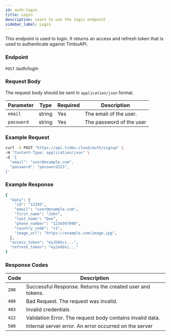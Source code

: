 ```yaml
---
id: auth-login
title: Login
description: Learn to use the login endpoint
sidebar_label: Login
---
```


This endpoint is used to login. It returns an access and refresh token that is used to authenticate against TimbuAPI.

### Endpoint

`POST` /auth/login

### Request Body

The request body should be sent in `application/json` format.

| Parameter  | Type   | Required | Description              |
| ---------- | ------ | -------- | ------------------------ |
| `email`    | string | Yes      | The email of the user.   |
| `password` | string | Yes      | The password of the user |

### Example Request

```bash
curl -X POST "https://api.timbu.cloud/auth/signup" \
-H "Content-Type: application/json" \
-d '{
  "email": "user@example.com",
  "password": "password123",
}'
```

### Example Response

```bash
{
  "data": {
    "id": "12345",
    "email": "user@example.com",
    "first_name": "John",
    "last_name": "Doe",
    "phone_number": "1234567890",
    "country_code": "+1",
    "image_url": "https://example.com/image.jpg",
  },
  "access_token": "eyJhbGci...",
  "refresh_token": "eyJxkDsi..."
}
```

### Response Codes

| Code  | Description                                               |
| ----- | --------------------------------------------------------- |
| `200` | Successful Response. Returns the created user and tokens. |
| `400` | Bad Request. The request was invalid.                     |
| `403` | Invalid credentials                                       |
| `422` | Validation Error. The request body contains invalid data. |
| `500` | Internal server error. An error occurred on the server    |
